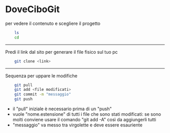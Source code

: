 # DoveCiboGit



per vedere il contenuto e scegliere il progetto
```sh
    ls
    cd
```

---
Predi il link dal sito per generare il file fisico sul tuo pc
```sh
    git clone <link> 
```
---
Sequenza per uppare le modifiche
```sh
    git pull
	git add <file modificati>
	git commit -m "messaggio"
	git push
```
  - il "pull" iniziale è necessario prima di un "push"
  - <file modificati> vuole "nome.estensione" di tutti i file che sono stati modificati: se sono molti conviene usare il comando "git add -A" così da aggiungerli tutti
  - "messaggio" va messo tra virgolette e deve essere esauriente
